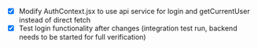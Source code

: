 - [x] Modify AuthContext.jsx to use api service for login and getCurrentUser instead of direct fetch
- [x] Test login functionality after changes (integration test run, backend needs to be started for full verification)
